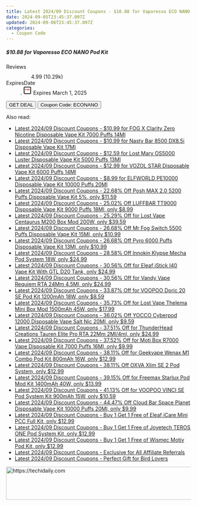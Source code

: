 ```yaml
---
title: Latest 2024/09 Discount Coupons - $10.88 for Vaporesso ECO NANO Pod Kit
date: 2024-09-05T23:45:37.097Z
updated: 2024-09-06T23:45:37.097Z
categories:
  - Coupon Code
---
```



<div class="max-w-4xl mx-auto grid grid-cols-1 lg:max-w-5xl lg:gap-x-20 lg:grid-cols-2">
  <div class="relative p-3 col-start-1 row-start-1 flex flex-col-reverse rounded-lg bg-gradient-to-t from-black/75 via-black/0 sm:bg-none sm:row-start-2 sm:p-0 lg:row-start-1">
    <h5 class="mt-1 text-lg font-semibold text-white sm:text-slate-900 md:text-2xl dark:sm:text-white">$10.88 for Vaporesso ECO NANO Pod Kit</h5>
  </div>
  
  <div class="col-start-1 col-end-3 row-start-1 grid gap-4 sm:mb-6 sm:grid-cols-4 lg:col-start-2 lg:row-span-6 lg:row-end-6 lg:mb-0 lg:gap-6">
    
  </div>
  <dl class="row-start-2 mt-4 flex items-center text-xs font-medium sm:row-start-3 sm:mt-1 md:mt-2.5 lg:row-start-2">
    <dt class="sr-only">Reviews</dt>
    <dd class="flex items-center text-indigo-600 dark:text-indigo-400">
      <svg width="24" height="24" fill="none" aria-hidden="true" class="mr-1 stroke-current dark:stroke-indigo-500">
        <path d="m12 5 2 5h5l-4 4 2.103 5L12 16l-5.103 3L9 14l-4-4h5l2-5Z" stroke-width="2" stroke-linecap="round" stroke-linejoin="round" />
      </svg>
      <span>4.99 <span class="font-normal text-slate-400">(10.29k)</span></span>
    </dd>
    <dt class="sr-only">ExpiresDate</dt>
    <dd class="flex items-center">
      <svg width="2" height="2" aria-hidden="true" fill="currentColor" class="mx-3 text-slate-300">
        <circle cx="1" cy="1" r="1" />
      </svg>
      <svg width="24" height="24" viewBox="0 0 24 24" fill="none" stroke="currentColor" stroke-width="2">
        <rect x="3" y="3" width="18" height="18" rx="2" fill="#fff" />
        <path d="M6 10L18 10" stroke="red" stroke-width="2" fill="none" />
        <path d="M10 6L10 18" stroke="#fff" stroke-width="2" fill="none" />
      </svg>
      Expires March 1, 2025    </dd>
  </dl>
  <div class="col-start-1 row-start-3 mt-4 self-center sm:col-start-2 sm:row-span-2 sm:row-start-2 sm:mt-0 lg:col-start-1 lg:row-start-3 lg:row-end-4 lg:mt-6">
    <button type="button" onClick="javascript:window.open(decodeURIComponent('https%3A%2F%2Fwww.shareasale.com%2Fu.cfm%3Fd%3D1088926%26m%3D59344%26u%3D4338022'), '_blank');void(0);" class="rounded-lg bg-red-600 px-3 py-2 text-sm font-medium leading-6 text-white">GET DEAL</button>
    <button type="button" onClick="javascript:window.open(decodeURIComponent('https%3A%2F%2Fwww.shareasale.com%2Fu.cfm%3Fd%3D1088926%26m%3D59344%26u%3D4338022'), '_blank');void(0);" class="border-dashed border-2 border-indigo-600 bg-green-100 text-sm leading-6 font-medium py-2 px-3 rounded-lg">Coupon Code: ECONANO</button>
  </div>
  <p class="col-start-1 mt-4 text-sm leading-6 sm:col-span-2 lg:col-span-1 lg:row-start-4 lg:mt-6 dark:text-slate-400">
     
  </p>
</div>
<span class="atpl-alsoreadstyle">Also read:</span>
<div><ul>
<li><a href="https://coupons.techidaily.com/coupon-1092625-share-90958-sale/"><u>Latest 2024/09 Discount Coupons - $10.99 for FOG X Clarity Zero Nicotine Disposable Vape Kit 7000 Puffs 14Ml</u></a></li>
<li><a href="https://coupons.techidaily.com/coupon-1066697-share-90958-sale/"><u>Latest 2024/09 Discount Coupons - $10.99 for Nasty Bar 8500 DX8.5i Disposable Vape Kit 17Ml</u></a></li>
<li><a href="https://coupons.techidaily.com/coupon-1027762-share-90958-sale/"><u>Latest 2024/09 Discount Coupons - $12.59 for Lost Mary OS5000 Luster Disposable Vape Kit 5000 Puffs 13Ml</u></a></li>
<li><a href="https://coupons.techidaily.com/coupon-1064120-share-90958-sale/"><u>Latest 2024/09 Discount Coupons - $12.99 for VOZOL STAR Disposable Vape Kit 6000 Puffs 14Ml</u></a></li>
<li><a href="https://coupons.techidaily.com/coupon-1049654-share-90958-sale/"><u>Latest 2024/09 Discount Coupons - $8.99 for ELFWORLD PE10000 Disposable Vape Kit 10000 Puffs 20Ml</u></a></li>
<li><a href="https://coupons.techidaily.com/coupon-1001823-share-90958-sale/"><u>Latest 2024/09 Discount Coupons - 22.68% Off Posh MAX 2.0 5200 Puffs Disposable Vape Kit 5%, only $11.59</u></a></li>
<li><a href="https://coupons.techidaily.com/coupon-1080876-share-90958-sale/"><u>Latest 2024/09 Discount Coupons - 25.02% Off LUFFBAR TT9000 Disposable Vape Kit 9000 Puffs 18Ml, only $8.99</u></a></li>
<li><a href="https://coupons.techidaily.com/coupon-967926-share-90958-sale/"><u>Latest 2024/09 Discount Coupons - 25.29% Off for Lost Vape Centaurus M200 Box Mod 200W, only $39.59</u></a></li>
<li><a href="https://coupons.techidaily.com/coupon-1000280-share-90958-sale/"><u>Latest 2024/09 Discount Coupons - 26.68% Off Mr Fog Switch 5500 Puffs Disposable Vape Kit 15Ml, only $10.99</u></a></li>
<li><a href="https://coupons.techidaily.com/coupon-1046540-share-90958-sale/"><u>Latest 2024/09 Discount Coupons - 26.68% Off Pyro 6000 Puffs Disposable Vape Kit 13Ml, only $10.99</u></a></li>
<li><a href="https://coupons.techidaily.com/coupon-1070495-share-90958-sale/"><u>Latest 2024/09 Discount Coupons - 28.58% Off Innokin Klypse Mecha Pod System 18W, only $24.99</u></a></li>
<li><a href="https://coupons.techidaily.com/coupon-971128-share-90958-sale/"><u>Latest 2024/09 Discount Coupons - 30.56% Off for Eleaf iStick I40 Vape Kit With GTL D20 Tank, only $24.99</u></a></li>
<li><a href="https://coupons.techidaily.com/coupon-983052-share-90958-sale/"><u>Latest 2024/09 Discount Coupons - 30.56% Off for Vandy Vape Requiem RTA 24Mm 4.5Ml, only $24.99</u></a></li>
<li><a href="https://coupons.techidaily.com/coupon-1024760-share-90958-sale/"><u>Latest 2024/09 Discount Coupons - 33.87% Off for VOOPOO Doric 20 SE Pod Kit 1200mAh 18W, only $8.59</u></a></li>
<li><a href="https://coupons.techidaily.com/coupon-978835-share-90958-sale/"><u>Latest 2024/09 Discount Coupons - 35.73% Off for Lost Vape Thelema Mini Box Mod 1500mAh 45W, only $17.99</u></a></li>
<li><a href="https://coupons.techidaily.com/coupon-1078000-share-90958-sale/"><u>Latest 2024/09 Discount Coupons - 36.02% Off YOCCO Cyberpod 12000 Disposable Vape Salt Nic 20Ml, only $9.59</u></a></li>
<li><a href="https://coupons.techidaily.com/coupon-1021173-share-90958-sale/"><u>Latest 2024/09 Discount Coupons - 37.51% Off for ThunderHead Creations Tauren Elite Pro RTA 22Mm 2Ml/4ml, only $24.99</u></a></li>
<li><a href="https://coupons.techidaily.com/coupon-1046288-share-90958-sale/"><u>Latest 2024/09 Discount Coupons - 37.52% Off for Moti Box R7000 Vape Disposable Kit 7000 Puffs 16Ml, only $9.99</u></a></li>
<li><a href="https://coupons.techidaily.com/coupon-1036906-share-90958-sale/"><u>Latest 2024/09 Discount Coupons - 38.11% Off for Geekvape Wenax M1 Combo Pod Kit 800mAh 16W, only $12.99</u></a></li>
<li><a href="https://coupons.techidaily.com/coupon-1074302-share-90958-sale/"><u>Latest 2024/09 Discount Coupons - 38.11% Off OXVA Xlim SE 2 Pod System, only $12.99</u></a></li>
<li><a href="https://coupons.techidaily.com/coupon-979348-share-90958-sale/"><u>Latest 2024/09 Discount Coupons - 39.15% Off for Freemax Starlux Pod Mod Kit 1400mAh 40W, only $13.99</u></a></li>
<li><a href="https://coupons.techidaily.com/coupon-945529-share-90958-sale/"><u>Latest 2024/09 Discount Coupons - 41.13% Off for VOOPOO VINCI SE Pod System Kit 900mAh 15W, only $10.59</u></a></li>
<li><a href="https://coupons.techidaily.com/coupon-1062741-share-90958-sale/"><u>Latest 2024/09 Discount Coupons - 44.47% Off Cloud Bar Space Planet Disposable Vape Kit 10000 Puffs 20Ml, only $9.99</u></a></li>
<li><a href="https://coupons.techidaily.com/coupon-1089523-share-122475-sale/"><u>Latest 2024/09 Discount Coupons - Buy 1 Get 1 Free of Eleaf iCare Mini PCC Full Kit, only $12.99</u></a></li>
<li><a href="https://coupons.techidaily.com/coupon-1089774-share-122475-sale/"><u>Latest 2024/09 Discount Coupons - Buy 1 Get 1 Free of Joyetech TEROS ONE Pod System Kit, only $12.99</u></a></li>
<li><a href="https://coupons.techidaily.com/coupon-1089546-share-122475-sale/"><u>Latest 2024/09 Discount Coupons - Buy 1 Get 1 Free of Wismec Motiv Pod Kit, only $12.99</u></a></li>
<li><a href="https://coupons.techidaily.com/coupon-1092765-share-116593-sale/"><u>Latest 2024/09 Discount Coupons - Exclusive for All Affiliate Referrals</u></a></li>
<li><a href="https://coupons.techidaily.com/coupon-1092567-share-96416-sale/"><u>Latest 2024/09 Discount Coupons - Perfect Gift for Bird Lovers</u></a></li>
</ul></div>

<ins class="adsbygoogle"
      style="display:block"
      data-ad-client="ca-pub-7571918770474297"
      data-ad-slot="8358498916"
      data-ad-format="auto"
      data-full-width-responsive="true"></ins>
<!-- affiliate ads begin -->
<a href="https://appsumo.8odi.net/c/5597632/2132162/7443" target="_top" id="2132162">
  <img src="//a.impactradius-go.com/display-ad/7443-2132162" border="0" alt="https://techidaily.com" width="728" height="90"/>
</a>
<img height="0" width="0" src="https://appsumo.8odi.net/i/5597632/2132162/7443" style="position:absolute;visibility:hidden;" border="0" />
<!-- affiliate ads end -->